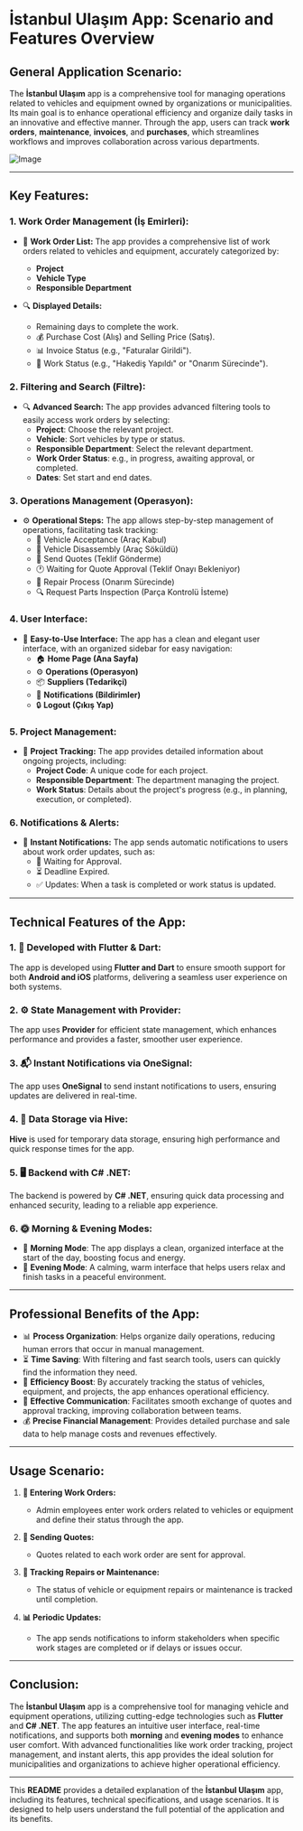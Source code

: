 # **İstanbul Ulaşım App: Scenario and Features Overview**

## **General Application Scenario:**

The **İstanbul Ulaşım** app is a comprehensive tool for managing operations related to vehicles and equipment owned by organizations or municipalities. Its main goal is to enhance operational efficiency and organize daily tasks in an innovative and effective manner. Through the app, users can track **work orders**, **maintenance**, **invoices**, and **purchases**, which streamlines workflows and improves collaboration across various departments.



![Image](https://github.com/user-attachments/assets/c1e89a95-80e0-48e3-8610-64af42b49131)


---

## **Key Features:**

### **1. Work Order Management (İş Emirleri):**

- 📜 **Work Order List:**
   The app provides a comprehensive list of work orders related to vehicles and equipment, accurately categorized by:
   - **Project**
   - **Vehicle Type**
   - **Responsible Department**

- 🔍 **Displayed Details:**
   - Remaining days to complete the work.
   - 💰 Purchase Cost (Alış) and Selling Price (Satış).
   - 📊 Invoice Status (e.g., "Faturalar Girildi").
   - 🔧 Work Status (e.g., "Hakediş Yapıldı" or "Onarım Sürecinde").

### **2. Filtering and Search (Filtre):**

- 🔍 **Advanced Search:**
   The app provides advanced filtering tools to easily access work orders by selecting:
   - **Project**: Choose the relevant project.
   - **Vehicle**: Sort vehicles by type or status.
   - **Responsible Department**: Select the relevant department.
   - **Work Order Status**: e.g., in progress, awaiting approval, or completed.
   - **Dates**: Set start and end dates.

### **3. Operations Management (Operasyon):**

- ⚙️ **Operational Steps:**
   The app allows step-by-step management of operations, facilitating task tracking:
   - 🚗 Vehicle Acceptance (Araç Kabul)
   - 🔧 Vehicle Disassembly (Araç Söküldü)
   - 💬 Send Quotes (Teklif Gönderme)
   - 🕐 Waiting for Quote Approval (Teklif Onayı Bekleniyor)
   - 🔧 Repair Process (Onarım Sürecinde)
   - 🔍 Request Parts Inspection (Parça Kontrolü İsteme)

### **4. User Interface:**

- 🌟 **Easy-to-Use Interface:**
   The app has a clean and elegant user interface, with an organized sidebar for easy navigation:
   - 🏠 **Home Page (Ana Sayfa)**
   - ⚙️ **Operations (Operasyon)**
   - 📦 **Suppliers (Tedarikçi)**
   - 🔔 **Notifications (Bildirimler)**
   - 🔒 **Logout (Çıkış Yap)**

### **5. Project Management:**

- 📂 **Project Tracking:**
   The app provides detailed information about ongoing projects, including:
   - **Project Code**: A unique code for each project.
   - **Responsible Department**: The department managing the project.
   - **Work Status**: Details about the project's progress (e.g., in planning, execution, or completed).

### **6. Notifications & Alerts:**

- 🔔 **Instant Notifications:**
   The app sends automatic notifications to users about work order updates, such as:
   - 📝 Waiting for Approval.
   - ⏳ Deadline Expired.
   - ✅ Updates: When a task is completed or work status is updated.

---

## **Technical Features of the App:**

### **1. 📱 Developed with Flutter & Dart:**
   The app is developed using **Flutter and Dart** to ensure smooth support for both **Android and iOS** platforms, delivering a seamless user experience on both systems.

### **2. ⚙️ State Management with Provider:**
   The app uses **Provider** for efficient state management, which enhances performance and provides a faster, smoother user experience.

### **3. 📬 Instant Notifications via OneSignal:**
   The app uses **OneSignal** to send instant notifications to users, ensuring updates are delivered in real-time.

### **4. 💾 Data Storage via Hive:**
   **Hive** is used for temporary data storage, ensuring high performance and quick response times for the app.

### **5. 🖥️ Backend with C# .NET:**
   The backend is powered by **C# .NET**, ensuring quick data processing and enhanced security, leading to a reliable app experience.

### **6. 🌞 Morning & Evening Modes:**
   - 🌅 **Morning Mode**: The app displays a clean, organized interface at the start of the day, boosting focus and energy.
   - 🌙 **Evening Mode**: A calming, warm interface that helps users relax and finish tasks in a peaceful environment.

---

## **Professional Benefits of the App:**

- 📊 **Process Organization**: Helps organize daily operations, reducing human errors that occur in manual management.
- ⏳ **Time Saving**: With filtering and fast search tools, users can quickly find the information they need.
- 🚀 **Efficiency Boost**: By accurately tracking the status of vehicles, equipment, and projects, the app enhances operational efficiency.
- 💬 **Effective Communication**: Facilitates smooth exchange of quotes and approval tracking, improving collaboration between teams.
- 💰 **Precise Financial Management**: Provides detailed purchase and sale data to help manage costs and revenues effectively.

---

## **Usage Scenario:**

1. **🏢 Entering Work Orders:**
   - Admin employees enter work orders related to vehicles or equipment and define their status through the app.

2. **📑 Sending Quotes:**
   - Quotes related to each work order are sent for approval.

3. **🔧 Tracking Repairs or Maintenance:**
   - The status of vehicle or equipment repairs or maintenance is tracked until completion.

4. **📊 Periodic Updates:**
   - The app sends notifications to inform stakeholders when specific work stages are completed or if delays or issues occur.

---

## **Conclusion:**
The **İstanbul Ulaşım** app is a comprehensive tool for managing vehicle and equipment operations, utilizing cutting-edge technologies such as **Flutter** and **C# .NET**. The app features an intuitive user interface, real-time notifications, and supports both **morning** and **evening modes** to enhance user comfort. With advanced functionalities like work order tracking, project management, and instant alerts, this app provides the ideal solution for municipalities and organizations to achieve higher operational efficiency.

---

This **README** provides a detailed explanation of the **İstanbul Ulaşım** app, including its features, technical specifications, and usage scenarios. It is designed to help users understand the full potential of the application and its benefits.

